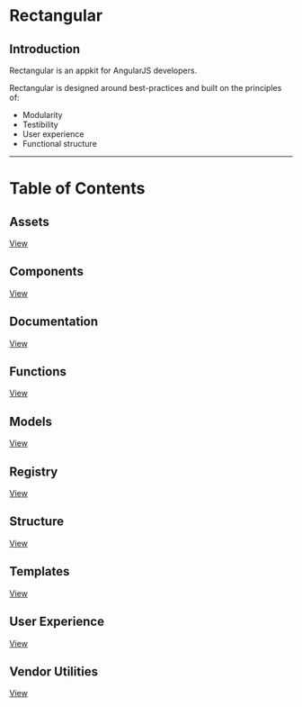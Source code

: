 # Rectangular

## Introduction
Rectangular is an appkit for AngularJS developers.

Rectangular is designed around best-practices and built on the principles of:
- Modularity
- Testibility
- User experience
- Functional structure

---

# Table of Contents

## Assets
[View](readme/assets.md)

## Components
[View](readme/components.md)

## Documentation
[View](readme/documentation.md)

## Functions
[View](readme/functions.md)

## Models
[View](readme/models.md)

## Registry
[View](readme/registry.md)

## Structure
[View](readme/structure.md)

## Templates
[View](readme/templates.md)

## User Experience
[View](readme/user-experience.md)

## Vendor Utilities
[View](readme/vendor-utilities.md)